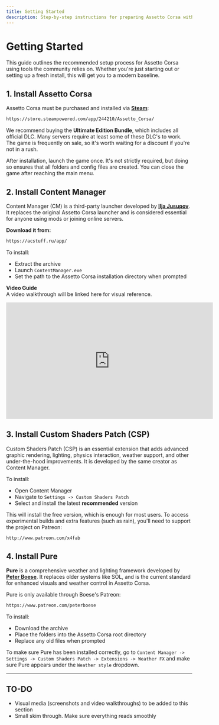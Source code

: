 ```yaml
---
title: Getting Started
description: Step-by-step instructions for preparing Assetto Corsa with essential tools and enhancements.
---
```


<!-- DONE:::: -->

# Getting Started

This guide outlines the recommended setup process for Assetto Corsa using tools the community relies on. Whether you're just starting out or setting up a fresh install, this will get you to a modern baseline.

## 1. Install Assetto Corsa

Assetto Corsa must be purchased and installed via **[Steam](https://store.steampowered.com/)**:

```txt
https://store.steampowered.com/app/244210/Assetto_Corsa/
```

We recommend buying the **Ultimate Edition Bundle**, which includes all official DLC. Many servers require at least some of these DLC's to work. The game is frequently on sale, so it's worth waiting for a discount if you're not in a rush.

After installation, launch the game once. It's not strictly required, but doing so ensures that all folders and config files are created. You can close the game after reaching the main menu.

## 2. Install Content Manager

<!-- TODO: ADD REFERENCES TO ILJA'S CREATOR PROFILE FOR THIS SECTION -->

Content Manager (CM) is a third-party launcher developed by **[Ilja Jusupov](creator-profile.md)**. It replaces the original Assetto Corsa launcher and is considered essential for anyone using mods or joining online servers.

**Download it from:**

```txt
https://acstuff.ru/app/
```

To install:

- Extract the archive
- Launch `ContentManager.exe`
- Set the path to the Assetto Corsa installation directory when prompted

**Video Guide**  
A video walkthrough will be linked here for visual reference.

<!-- TODO: SOMEONE GET ON IT -->

<div style="text-align:center; margin-bottom:1em;">
    <iframe width="560" height="315" src="https://www.youtube.com/embed/eour5cDFF84"
        title="Installing Content Manager and CSP" frameborder="0" allowfullscreen></iframe>
</div>

## 3. Install Custom Shaders Patch (CSP)

Custom Shaders Patch (CSP) is an essential extension that adds advanced graphic rendering, lighting, physics interaction, weather support, and other under-the-hood improvements. It is developed by the same creator as Content Manager.

To install:

- Open Content Manager
- Navigate to `Settings -> Custom Shaders Patch`
- Select and install the latest **recommended** version

This will install the free version, which is enough for most users. To access experimental builds and extra features (such as rain), you'll need to support the project on Patreon:

```txt
http://www.patreon.com/x4fab
```

## 4. Install Pure

<!-- TODO: ADD REFERENCES TO PETER'S CREATOR PROFILE FOR THIS SECTION -->

**Pure** is a comprehensive weather and lighting framework developed by **[Peter Boese](creator-profile.md)**. It replaces older systems like SOL, and is the current standard for enhanced visuals and weather control in Assetto Corsa.

Pure is only available through Boese's Patreon:

```txt
https://www.patreon.com/peterboese
```

To install:

- Download the archive
- Place the folders into the Assetto Corsa root directory
- Replace any old files when prompted

To make sure Pure has been installed correctly, go to `Content Manager -> Settings -> Custom Shaders Patch -> Extensions -> Weather FX` and make sure Pure appears under the `Weather style` dropdown.

<!-- TODO: FINISH THIS -->
<!-- TODO: ADD PICTURES, VIDEO, MEDIA -->

---

## TO-DO

- Visual media (screenshots and video walkthroughs) to be added to this section
- Small skim through. Make sure everything reads smoothly
